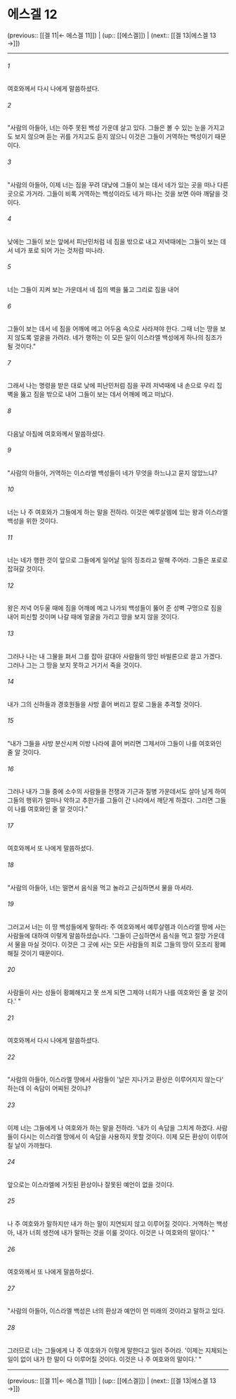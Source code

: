 # 에스겔 12

(previous:: [[겔 11|← 에스겔 11]]) | (up:: [[에스겔]]) | (next:: [[겔 13|에스겔 13 →]])

***




###### 1 

여호와께서 다시 나에게 말씀하셨다. 



###### 2 

"사람의 아들아, 너는 아주 못된 백성 가운데 살고 있다. 그들은 볼 수 있는 눈을 가지고도 보지 않으며 듣는 귀를 가지고도 듣지 않으니 이것은 그들이 거역하는 백성이기 때문이다. 



###### 3 

"사람의 아들아, 이제 너는 짐을 꾸려 대낮에 그들이 보는 데서 네가 있는 곳을 떠나 다른 곳으로 가거라. 그들이 비록 거역하는 백성이라도 네가 떠나는 것을 보면 아마 깨달을 것이다. 



###### 4 

낮에는 그들이 보는 앞에서 피난민처럼 네 짐을 밖으로 내고 저녁때에는 그들이 보는 데서 네가 포로 되어 가는 것처럼 떠나라. 



###### 5 

너는 그들이 지켜 보는 가운데서 네 집의 벽을 뚫고 그리로 짐을 내어 



###### 6 

그들이 보는 데서 네 짐을 어깨에 메고 어두움 속으로 사라져야 한다. 그때 너는 땅을 보지 않도록 얼굴을 가려라. 네가 행하는 이 모든 일이 이스라엘 백성에게 하나의 징조가 될 것이다." 



###### 7 

그래서 나는 명령을 받은 대로 낮에 피난민처럼 짐을 꾸려 저녁때에 내 손으로 우리 집 벽을 뚫고 짐을 밖으로 내어 그들이 보는 데서 어깨에 메고 떠났다. 



###### 8 

다음날 아침에 여호와께서 말씀하셨다. 



###### 9 

"사람의 아들아, 거역하는 이스라엘 백성들이 네가 무엇을 하느냐고 묻지 않았느냐? 



###### 10 

너는 나 주 여호와가 그들에게 하는 말을 전하라. 이것은 예루살렘에 있는 왕과 이스라엘 백성을 위한 것이다. 



###### 11 

너는 네가 행한 것이 앞으로 그들에게 일어날 일의 징조라고 말해 주어라. 그들은 포로로 잡혀갈 것이다. 



###### 12 

왕은 저녁 어두울 때에 짐을 어깨에 메고 나가되 백성들이 뚫어 준 성벽 구멍으로 짐을 내어 피신할 것이며 나갈 때에 얼굴을 가리고 땅을 보지 않을 것이다. 



###### 13 

그러나 나는 내 그물을 펴서 그를 잡아 갈대아 사람들의 땅인 바빌론으로 끌고 가겠다. 그러나 그는 그 땅을 보지 못하고 거기서 죽을 것이다. 



###### 14 

내가 그의 신하들과 경호원들을 사방 흩어 버리고 칼로 그들을 추격할 것이다. 



###### 15 

"내가 그들을 사방 분산시켜 이방 나라에 흩어 버리면 그제서야 그들이 나를 여호와인 줄 알 것이다. 



###### 16 

그러나 내가 그들 중에 소수의 사람들을 전쟁과 기근과 질병 가운데서도 살아 남게 하여 그들의 행위가 얼마나 악하고 추한가를 그들이 간 나라에서 깨닫게 하겠다. 그러면 그들이 나를 여호와인 줄 알 것이다." 



###### 17 

여호와께서 또 나에게 말씀하셨다. 



###### 18 

"사람의 아들아, 너는 떨면서 음식을 먹고 놀라고 근심하면서 물을 마셔라. 



###### 19 

그러고서 너는 이 땅 백성들에게 말하라: 주 여호와께서 예루살렘과 이스라엘 땅에 사는 사람들에 대하여 이렇게 말씀하셨습니다. '그들이 근심하면서 음식을 먹고 절망 가운데서 물을 마실 것이다. 이것은 그 곳에 사는 모든 사람들의 죄로 그들의 땅이 모조리 황폐해질 것이기 때문이다. 



###### 20 

사람들이 사는 성들이 황폐해지고 못 쓰게 되면 그제야 너희가 나를 여호와인 줄 알 것이다.' " 



###### 21 

여호와께서 다시 나에게 말씀하셨다. 



###### 22 

"사람의 아들아, 이스라엘 땅에서 사람들이 '날은 지나가고 환상은 이루어지지 않는다' 하는데 이 속담이 어찌된 것이냐? 



###### 23 

이제 너는 그들에게 나 여호와가 하는 말을 전하라. '내가 이 속담을 그치게 하겠다. 사람들이 다시는 이스라엘 땅에서 이 속담을 사용하지 못할 것이다. 이제 모든 환상이 이루어질 날이 가까웠다. 



###### 24 

앞으로는 이스라엘에 거짓된 환상이나 잘못된 예언이 없을 것이다. 



###### 25 

나 주 여호와가 말하지만 내가 하는 말이 지연되지 않고 이루어질 것이다. 거역하는 백성아, 내가 너희 생전에 내가 말하는 것을 이룰 것이다. 이것은 나 여호와의 말이다.' " 



###### 26 

여호와께서 또 나에게 말씀하셨다. 



###### 27 

"사람의 아들아, 이스라엘 백성은 너의 환상과 예언이 먼 미래의 것이라고 말하고 있다. 



###### 28 

그러므로 너는 그들에게 나 주 여호와가 이렇게 말한다고 일러 주어라. '이제는 지체되는 일이 없이 내가 한 말이 다 이루어질 것이다. 이것은 나 주 여호와의 말이다.' "

***

(previous:: [[겔 11|← 에스겔 11]]) | (up:: [[에스겔]]) | (next:: [[겔 13|에스겔 13 →]])
